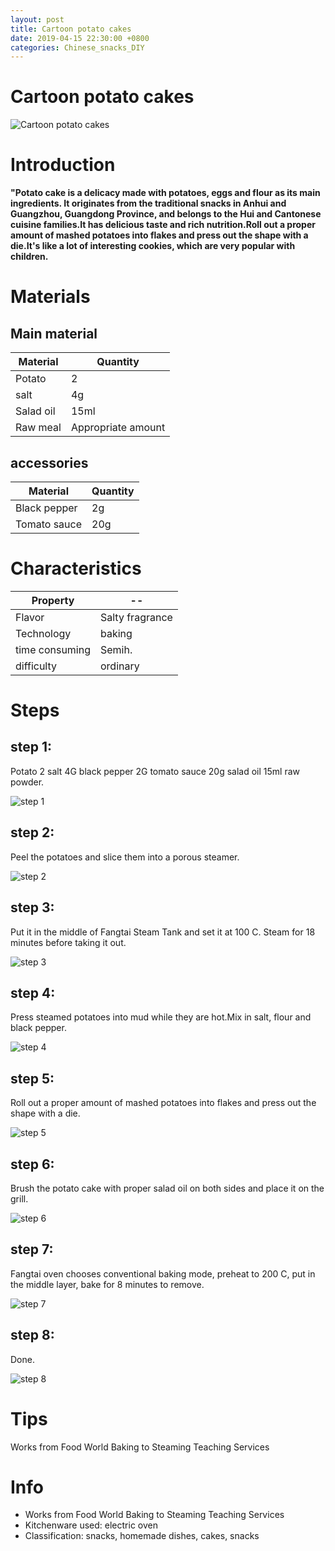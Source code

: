 ```yaml
---
layout: post
title: Cartoon potato cakes
date: 2019-04-15 22:30:00 +0800
categories: Chinese_snacks_DIY
---
```


# Cartoon potato cakes

![Cartoon potato cakes]({{site.baseurl}}/img/452519/452519.jpg)

# Introduction

**"Potato cake is a delicacy made with potatoes, eggs and flour as its main ingredients. It originates from the traditional snacks in Anhui and Guangzhou, Guangdong Province, and belongs to the Hui and Cantonese cuisine families.It has delicious taste and rich nutrition.Roll out a proper amount of mashed potatoes into flakes and press out the shape with a die.It's like a lot of interesting cookies, which are very popular with children.**

# Materials


## Main material

Material|Quantity
--|--
Potato|2
salt|4g
Salad oil|15ml
Raw meal|Appropriate amount

## accessories

Material|Quantity
--|--
Black pepper|2g
Tomato sauce|20g

# Characteristics

Property|--
--|--
Flavor|Salty fragrance
Technology|baking
time consuming|Semih.
difficulty|ordinary

# Steps

## step 1:

Potato 2 salt 4G black pepper 2G tomato sauce 20g salad oil 15ml raw powder.

![step 1]({{site.baseurl}}/img/452519/1.jpg)

## step 2:

Peel the potatoes and slice them into a porous steamer.

![step 2]({{site.baseurl}}/img/452519/2.jpg)

## step 3:

Put it in the middle of Fangtai Steam Tank and set it at 100 C. Steam for 18 minutes before taking it out.

![step 3]({{site.baseurl}}/img/452519/3.jpg)

## step 4:

Press steamed potatoes into mud while they are hot.Mix in salt, flour and black pepper.

![step 4]({{site.baseurl}}/img/452519/4.jpg)

## step 5:

Roll out a proper amount of mashed potatoes into flakes and press out the shape with a die.

![step 5]({{site.baseurl}}/img/452519/5.jpg)

## step 6:

Brush the potato cake with proper salad oil on both sides and place it on the grill.

![step 6]({{site.baseurl}}/img/452519/6.jpg)

## step 7:

Fangtai oven chooses conventional baking mode, preheat to 200 C, put in the middle layer, bake for 8 minutes to remove.

![step 7]({{site.baseurl}}/img/452519/7.jpg)

## step 8:

Done.

![step 8]({{site.baseurl}}/img/452519/8.jpg)

# Tips

Works from Food World Baking to Steaming Teaching Services

# Info

- Works from Food World Baking to Steaming Teaching Services
- Kitchenware used: electric oven
- Classification: snacks, homemade dishes, cakes, snacks